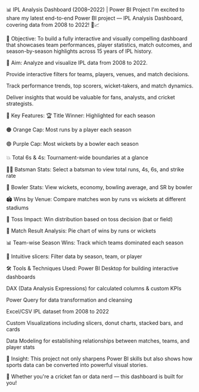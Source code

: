📊 IPL Analysis Dashboard (2008–2022) | Power BI Project
I'm excited to share my latest end-to-end Power BI project — IPL Analysis Dashboard, covering data from 2008 to 2022! 🏏📈

🎯 Objective:
To build a fully interactive and visually compelling dashboard that showcases team performances, player statistics, match outcomes, and season-by-season highlights across 15 years of IPL history.

🎯 Aim:
Analyze and visualize IPL data from 2008 to 2022.

Provide interactive filters for teams, players, venues, and match decisions.

Track performance trends, top scorers, wicket-takers, and match dynamics.

Deliver insights that would be valuable for fans, analysts, and cricket strategists.

🔑 Key Features:
🏆 Title Winner: Highlighted for each season

🟠 Orange Cap: Most runs by a player each season

🟣 Purple Cap: Most wickets by a bowler each season

💥 Total 6s & 4s: Tournament-wide boundaries at a glance

🧍‍♂️ Batsman Stats: Select a batsman to view total runs, 4s, 6s, and strike rate

🏏 Bowler Stats: View wickets, economy, bowling average, and SR by bowler

🏟️ Wins by Venue: Compare matches won by runs vs wickets at different stadiums

🎯 Toss Impact: Win distribution based on toss decision (bat or field)

🧾 Match Result Analysis: Pie chart of wins by runs or wickets

📊 Team-wise Season Wins: Track which teams dominated each season

🧠 Intuitive slicers: Filter data by season, team, or player

🛠 Tools & Techniques Used:
Power BI Desktop for building interactive dashboards

DAX (Data Analysis Expressions) for calculated columns & custom KPIs

Power Query for data transformation and cleansing

Excel/CSV IPL dataset from 2008 to 2022

Custom Visualizations including slicers, donut charts, stacked bars, and cards

Data Modeling for establishing relationships between matches, teams, and player stats

📌 Insight: This project not only sharpens Power BI skills but also shows how sports data can be converted into powerful visual stories.

🎯 Whether you're a cricket fan or data nerd — this dashboard is built for you!
